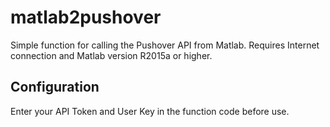 # matlab2pushover

Simple function for calling the Pushover API from Matlab.
Requires Internet connection and Matlab version R2015a or higher.

## Configuration

Enter your API Token and User Key in the function code before use.
